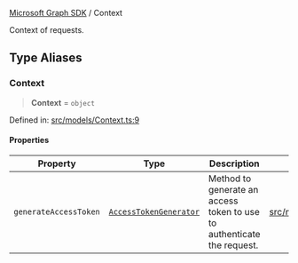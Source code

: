 [Microsoft Graph SDK](README.md) / Context

Context of requests.

## Type Aliases

### Context

> **Context** = `object`

Defined in: [src/models/Context.ts:9](https://github.com/Future-Secure-AI/microsoft-graph/blob/main/src/models/Context.ts#L9)

#### Properties

| Property | Type | Description | Defined in |
| ------ | ------ | ------ | ------ |
| <a id="generateaccesstoken"></a> `generateAccessToken` | [`AccessTokenGenerator`](AccessTokenGenerator.md#accesstokengenerator) | Method to generate an access token to use to authenticate the request. | [src/models/Context.ts:13](https://github.com/Future-Secure-AI/microsoft-graph/blob/main/src/models/Context.ts#L13) |
